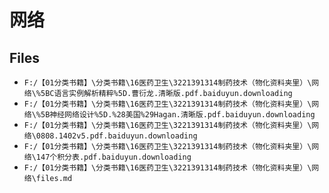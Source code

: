 # 网络

## Files

- `F:/【01分类书籍】\分类书籍\16医药卫生\3221391314制药技术（物化资料夹里）\网络\%5BC语言实例解析精粹%5D.曹衍龙.清晰版.pdf.baiduyun.downloading`
- `F:/【01分类书籍】\分类书籍\16医药卫生\3221391314制药技术（物化资料夹里）\网络\%5B神经网络设计%5D.%28美国%29Hagan.清晰版.pdf.baiduyun.downloading`
- `F:/【01分类书籍】\分类书籍\16医药卫生\3221391314制药技术（物化资料夹里）\网络\0808.1402v5.pdf.baiduyun.downloading`
- `F:/【01分类书籍】\分类书籍\16医药卫生\3221391314制药技术（物化资料夹里）\网络\147个积分表.pdf.baiduyun.downloading`
- `F:/【01分类书籍】\分类书籍\16医药卫生\3221391314制药技术（物化资料夹里）\网络\files.md`
